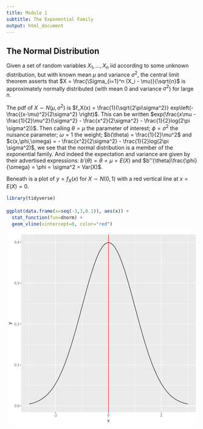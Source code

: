 ```yaml
---
title: Module 1
subtitle: The Exponential Family
output: html_document
---
```


## The Normal Distribution

Given a set of random variables $X_1,..., X_n$ iid according to some unknown distribution, but with known mean $\mu$ and variance $\sigma^2$, the central limit theorem asserts that $X = \frac{\Sigma_{i=1}^n (X_i - \mu)}{\sqrt{n}$ is approximately normally distributed (with mean 0 and variance $\sigma^2$) for large $n$.

The pdf of $X \sim N(\mu, \sigma^2)$ is $f_X(x) = \frac{1}{\sqrt{2\pi\sigma^2}} exp\left(-\frac{(x-\mu)^2}{2\sigma^2} \right)$. This can be written $exp(\frac{x\mu - \frac{1}{2}\mu^2}{\sigma^2} - \frac{x^2}{2\sigma^2} - \frac{1}{2}log(2\pi \sigma^2))$. Then calling $\theta = \mu$ the parameter of interest; $\phi = \sigma^2$ the nuisance parameter; $\omega = 1$ the weight; $b(\theta) = \frac{1}{2}\mu^2$ and $c(x,\phi,\omega) = - \frac{x^2}{2\sigma^2} - \frac{1}{2}log(2\pi \sigma^2)$, we see that the normal distribution is a member of the exponential family. And indeed the expectation and variance are given by their advertised expressions: $b'(\theta) = \theta = \mu = E(X)$ and $b''(\theta)\frac{\phi}{\omega} = \phi = \sigma^2 = Var(X)$.

Beneath is a plot of $y = f_X(x)$ for $X \sim N(0,1)$ with a red vertical line at $x = E(X) = 0$.

```r
library(tidyverse)

ggplot(data.frame(x=seq(-3,3,0.1)), aes(x)) +
  stat_function(fun=dnorm) +
  geom_vline(xintercept=0, color="red")
```

![plot of chunk unnamed-chunk-1](figure/unnamed-chunk-1-1.png)
